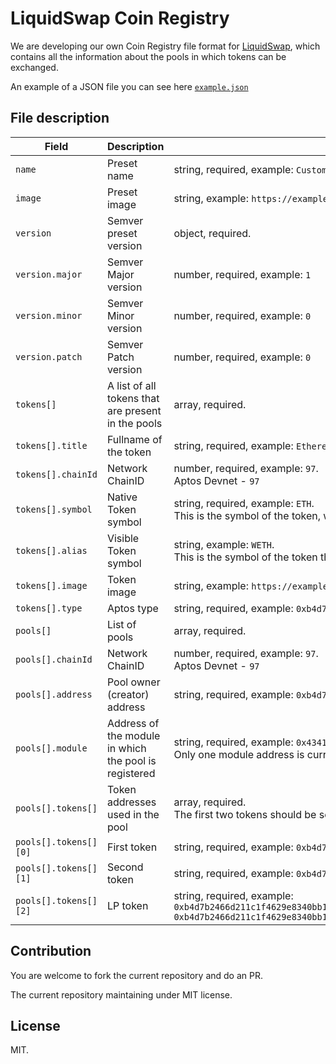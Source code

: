 # LiquidSwap Coin Registry

We are developing our own Coin Registry file format for [LiquidSwap](https://liquidswap.com), which contains all the information about the pools in which tokens
can be exchanged.

An example of a JSON file you can see
here [`example.json`](https://github.com/pontem-network/coins-registry/blob/main/example.json)

## File description

| Field                 | Description                                           | Note                                                                                                                                                                                                                                                                                     |
|-----------------------|-------------------------------------------------------|------------------------------------------------------------------------------------------------------------------------------------------------------------------------------------------------------------------------------------------------------------------------------------------|
| `name`                | Preset name                                           | string, required, example: `Custom Preset`                                                                                                                                                                                                                                               |
| `image`               | Preset image                                          | string, example: `https://example.com/images/my-preset.svg`                                                                                                                                                                                                                              |
| `version`             | Semver preset version                                 | object, required.                                                                                                                                                                                                                                                                        |
| `version.major`       | Semver Major version                                  | number, required, example: `1`                                                                                                                                                                                                                                                           |
| `version.minor`       | Semver Minor version                                  | number, required, example: `0`                                                                                                                                                                                                                                                           |
| `version.patch`       | Semver Patch version                                  | number, required, example: `0`                                                                                                                                                                                                                                                           |
| `tokens[]`            | A list of all tokens that are present in the pools    | array, required.                                                                                                                                                                                                                                                                         |
| `tokens[].title`      | Fullname of the token                                 | string, required, example: `Ethereum`                                                                                                                                                                                                                                                    |
| `tokens[].chainId`    | Network ChainID                                       | number, required, example: `97`.<br/> Aptos Devnet - `97`                                                                                                                                                                                                                                |
| `tokens[].symbol`     | Native Token symbol                                   | string, required, example: `ETH`.<br/>  This is the symbol of the token, which is specified when deploying the contract                                                                                                                                                                  |
| `tokens[].alias`      | Visible Token symbol                                  | string, example: `WETH`.<br/>  This is the symbol of the token that will be visible to the user                                                                                                                                                                                          |
| `tokens[].image`      | Token image                                           | string, example: `https://example.com/images/my-token.svg`                                                                                                                                                                                                                               |
| `tokens[].type`       | Aptos type                                            | string, required, example: `0xb4d7b2466d211c1f4629e8340bb1a9e75e7f8fb38cc145c54c5c9f9d5017a318::CoinsExtended::ETH`                                                                                                                                                                      |
| `pools[]`             | List of pools                                         | array, required.                                                                                                                                                                                                                                                                         |
| `pools[].chainId`     | Network ChainID                                       | number, required, example: `97`.<br/> Aptos Devnet - `97`                                                                                                                                                                                                                                |
| `pools[].address`     | Pool owner (creator) address                          | string, required, example: `0xb4d7b2466d211c1f4629e8340bb1a9e75e7f8fb38cc145c54c5c9f9d5017a318`                                                                                                                                                                                          |
| `pools[].module`      | Address of the module in which the pool is registered | string, required, example: `0x43417434fd869edee76cca2a4d2301e528a1551b1d719b75c350c3c97d15b8b9`. <br/> Only one module address is currently available                                                                                                                                    |
| `pools[].tokens[]`    | Token addresses used in the pool                      | array, required.  <br/> The first two tokens should be sorted alphabetically according to their `symbol` from smallest to largest                                                                                                                                                        |
| `pools[].tokens[][0]` | First token                                           | string, required, example: `0xb4d7b2466d211c1f4629e8340bb1a9e75e7f8fb38cc145c54c5c9f9d5017a318::CoinsExtended::ETH`                                                                                                                                                                      |
| `pools[].tokens[][1]` | Second token                                          | string, required, example: `0xb4d7b2466d211c1f4629e8340bb1a9e75e7f8fb38cc145c54c5c9f9d5017a318::CoinsExtended::USDC`                                                                                                                                                                     |
| `pools[].tokens[][2]` | LP token                                              | string, required, example: `0xb4d7b2466d211c1f4629e8340bb1a9e75e7f8fb38cc145c54c5c9f9d5017a318::LP::LP<0xb4d7b2466d211c1f4629e8340bb1a9e75e7f8fb38cc145c54c5c9f9d5017a318::CoinsExtended::ETH, 0xb4d7b2466d211c1f4629e8340bb1a9e75e7f8fb38cc145c54c5c9f9d5017a318::CoinsExtended::USDC>` |

## Contribution

You are welcome to fork the current repository and do an PR. 

The current repository maintaining under MIT license.

## License 

MIT.
